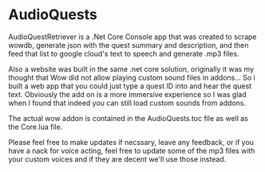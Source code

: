 # AudioQuests

AudioQuestRetriever is a .Net Core Console app that was created to scrape wowdb, generate json with the quest summary and description, and then feed that list to google cloud's text to speech and generate .mp3 files.

Also a website was built in the same .net core solution, originally it was my thought that Wow did not allow playing custom sound files in addons... So i built a web app that you could just type a quest ID into and hear the quest text. Obviously the add on is a more immersive experience so I was glad when I found that indeed you can still load custom sounds from addons.

The actual wow addon is contained in the AudioQuests.toc file as well as the Core.lua file.

Please feel free to make updates if necssary, leave any feedback, or if you have a nack for voice acting, feel free to update some of the mp3 files with your custom voices and if they are decent we'll use those instead.
